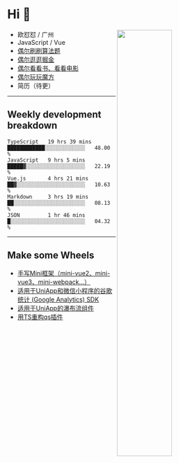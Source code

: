 # Hi 👋

[<img align="right" width="50%" src="https://github-readme-stats.vercel.app/api?username=OUDUIDUI&theme=dark&show_icons=true">](https://metrics.lecoq.io/OUDUIDUI?template=classic&#41;)


- 欧怼怼 / 广州
- JavaScript / Vue
- [偶尔刷刷算法题](https://github.com/OUDUIDUI/leet-code)
- [偶尔逛逛掘金](https://juejin.cn/user/4309700183594366)
- [偶尔看看书、看看电影](https://www.yuque.com/books/share/3ee1684b-8e19-4849-b5aa-13d1813ded6d)
- [偶尔玩玩魔方](https://cubing.com/results/person/2014OUSH01)
- 简历（待更）

---

##  Weekly development breakdown

<!--START_SECTION:waka-->
```text
TypeScript   19 hrs 39 mins  ████████████░░░░░░░░░░░░░   48.00 % 
JavaScript   9 hrs 5 mins    █████▓░░░░░░░░░░░░░░░░░░░   22.19 % 
Vue.js       4 hrs 21 mins   ██▓░░░░░░░░░░░░░░░░░░░░░░   10.63 % 
Markdown     3 hrs 19 mins   ██░░░░░░░░░░░░░░░░░░░░░░░   08.13 % 
JSON         1 hr 46 mins    █░░░░░░░░░░░░░░░░░░░░░░░░   04.32 % 
```
<!--END_SECTION:waka-->



---

##  Make some Wheels

- [手写Mini框架（mini-vue2、mini-vue3、mini-webpack...）](https://github.com/OUDUIDUI/mini)
- [适用于UniApp和微信小程序的谷歌统计 (Google Analytics) SDK](https://github.com/OUDUIDUI/ga-tracker)
- [适用于UniApp的瀑布流组件](https://github.com/OUDUIDUI/uniapp-waterfalls-flow)
- [用TS重构qs插件](https://github.com/OUDUIDUI/qs)


